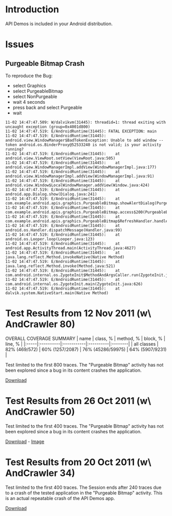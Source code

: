 # Introduction #

API Demos is included in your Android distribution.

# Issues #

## Purgeable Bitmap Crash ##

To reproduce the Bug:

  * select Graphics
  * select PurgeableBitmap
  * select NonPurgeable
  * wait 4 seconds
  * press back and select Purgeable
  * wait

```
11-02 14:47:47.509: W/dalvikvm(31445): threadid=1: thread exiting with uncaught exception (group=0x4001d800)
11-02 14:47:47.519: E/AndroidRuntime(31445): FATAL EXCEPTION: main
11-02 14:47:47.519: E/AndroidRuntime(31445): android.view.WindowManager$BadTokenException: Unable to add window -- token android.os.BinderProxy@52533240 is not valid; is your activity running?
11-02 14:47:47.519: E/AndroidRuntime(31445): 	at android.view.ViewRoot.setView(ViewRoot.java:505)
11-02 14:47:47.519: E/AndroidRuntime(31445): 	at android.view.WindowManagerImpl.addView(WindowManagerImpl.java:177)
11-02 14:47:47.519: E/AndroidRuntime(31445): 	at android.view.WindowManagerImpl.addView(WindowManagerImpl.java:91)
11-02 14:47:47.519: E/AndroidRuntime(31445): 	at android.view.Window$LocalWindowManager.addView(Window.java:424)
11-02 14:47:47.519: E/AndroidRuntime(31445): 	at android.app.Dialog.show(Dialog.java:241)
11-02 14:47:47.519: E/AndroidRuntime(31445): 	at com.example.android.apis.graphics.PurgeableBitmap.showAlertDialog(PurgeableBitmap.java:114)
11-02 14:47:47.519: E/AndroidRuntime(31445): 	at com.example.android.apis.graphics.PurgeableBitmap.access$200(PurgeableBitmap.java:37)
11-02 14:47:47.519: E/AndroidRuntime(31445): 	at com.example.android.apis.graphics.PurgeableBitmap$RefreshHandler.handleMessage(PurgeableBitmap.java:51)
11-02 14:47:47.519: E/AndroidRuntime(31445): 	at android.os.Handler.dispatchMessage(Handler.java:99)
11-02 14:47:47.519: E/AndroidRuntime(31445): 	at android.os.Looper.loop(Looper.java:123)
11-02 14:47:47.519: E/AndroidRuntime(31445): 	at android.app.ActivityThread.main(ActivityThread.java:4627)
11-02 14:47:47.519: E/AndroidRuntime(31445): 	at java.lang.reflect.Method.invokeNative(Native Method)
11-02 14:47:47.519: E/AndroidRuntime(31445): 	at java.lang.reflect.Method.invoke(Method.java:521)
11-02 14:47:47.519: E/AndroidRuntime(31445): 	at com.android.internal.os.ZygoteInit$MethodAndArgsCaller.run(ZygoteInit.java:868)
11-02 14:47:47.519: E/AndroidRuntime(31445): 	at com.android.internal.os.ZygoteInit.main(ZygoteInit.java:626)
11-02 14:47:47.519: E/AndroidRuntime(31445): 	at dalvik.system.NativeStart.main(Native Method)
```

# Test Results from 12 Nov 2011 (w\ AndCrawler 80) #

OVERALL COVERAGE SUMMARY
| name | class, %	 | method, %	 | block, %	 | line, % |
|:-----|:----------|:-----------|:----------|:--------|
| all classes	 | 82%  (469/572)	 | 60%  (1257/2087)	 | 76%  (45286/59975)	 | 64%  (5907/9231) |

Test limited to the first 800 traces. The "Purgeable Bitmap" activity has not been explored since a bug in its content crashes the application.

[Download](http://gui2efg2junit.googlecode.com/files/apidemos_20111112.zip)

# Test Results from 26 Oct 2011 (w\ AndCrawler 50) #

Test limited to the first 400 traces. The "Purgeable Bitmap" activity has not been explored since a bug in its content crashes the application.

[Download](http://gui2efg2junit.googlecode.com/files/apidemos_20111026.zip) - [Image](http://code.google.com/p/gui2efg2junit/downloads/detail?name=apidemos_20111026.png&can=2&q=)

# Test Results from 20 Oct 2011 (w\ AndCrawler 34) #

Test limited to the first 400 traces. The Session ends after 240 traces due to a crash of the tested application in the "Purgeable Bitmap" activity. This is an actual repeatable crash of the API Demos app.

[Download](http://gui2efg2junit.googlecode.com/files/apidemos_20111020.zip)